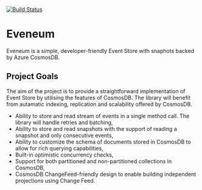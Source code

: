 [![Build Status](https://dev.azure.com/jkonecki/Eveneum/_apis/build/status/Continuous%20Integration)](https://dev.azure.com/jkonecki/Eveneum/_build/latest?definitionId=2)

# Eveneum

Eveneum is a simple, developer-friendly Event Store with snaphots backed by Azure CosmosDB.



## Project Goals

The aim of the project is to provide a straightforward implementation of Event Store by utilising the features of CosmosDB. The library will benefit from autamatic indexing, replication and scalability offered by CosmosDB. 

 - Ability to store and read stream of events in a single method call. The library will handle retries and batching,
 - Ability to store and read snapshots with the support of reading a snapshot and only consecutive events,
 - Ability to customize the schema of documents stored in CosmosDB to allow for rich querying capabilities,
 - Built-in optimistic concurrency checks,
 - Support for both partitioned and non-partitioned collections in CosmosDB,
 - CosmosDB ChangeFeed-friendly design to enable building independent projections using Change Feed.

